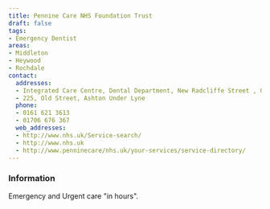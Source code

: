 ```yaml
---
title: Pennine Care NHS Foundation Trust
draft: false
tags:
- Emergency Dentist
areas:
- Middleton
- Heywood
- Rochdale
contact:
  addresses:
  - Integrated Care Centre, Dental Department, New Radcliffe Street , Oldham
  - 225, Old Street, Ashton Under Lyne
  phone:
  - 0161 621 3613
  - 01706 676 367
  web_addresses:
  - http://www.nhs.uk/Service-search/
  - http://www.nhs.uk
  - http://www.penninecare/nhs.uk/your-services/service-directory/
---
```


### Information
Emergency and Urgent care "in hours".

